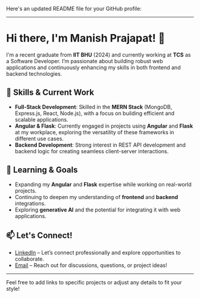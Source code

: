 Here's an updated README file for your GitHub profile:

---

# Hi there, I'm Manish Prajapat! 👋

I'm a recent graduate from **IIT BHU** (2024) and currently working at **TCS** as a Software Developer. I’m passionate about building robust web applications and continuously enhancing my skills in both frontend and backend technologies.

## 🔧 Skills & Current Work

- **Full-Stack Development**: Skilled in the **MERN Stack** (MongoDB, Express.js, React, Node.js), with a focus on building efficient and scalable applications.
- **Angular & Flask**: Currently engaged in projects using **Angular** and **Flask** at my workplace, exploring the versatility of these frameworks in different use cases.
- **Backend Development**: Strong interest in REST API development and backend logic for creating seamless client-server interactions.

## 🌱 Learning & Goals

- Expanding my **Angular** and **Flask** expertise while working on real-world projects.
- Continuing to deepen my understanding of **frontend** and **backend** integrations.
- Exploring **generative AI** and the potential for integrating it with web applications.

## 📫 Let's Connect!

- [LinkedIn](https://www.linkedin.com) – Let’s connect professionally and explore opportunities to collaborate.
- [Email](mailto:prajapatmanish1002@gmail.com) – Reach out for discussions, questions, or project ideas!

---

Feel free to add links to specific projects or adjust any details to fit your style!

<!--
**ManishPrajapat001/ManishPrajapat001** is a ✨ _special_ ✨ repository because its `README.md` (this file) appears on your GitHub profile.

Here are some ideas to get you started:

- 🔭 I’m currently working on ...
- 🌱 I’m currently learning ...
- 👯 I’m looking to collaborate on ...
- 🤔 I’m looking for help with ...
- 💬 Ask me about ...
- 📫 How to reach me: ...
- 😄 Pronouns: ...
- ⚡ Fun fact: ...
-->
